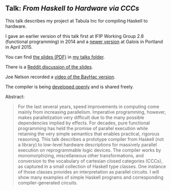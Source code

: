 ## Talk: *From Haskell to Hardware via CCCs*

This talk describes my project at Tabula Inc for compiling Haskell to hardware.

I gave an earlier version of this talk first at IFIP Working Group 2.8 (functional programming) in 2014 and a [newer version](https://galois.com/blog/2015/04/tech-talk-haskell-hardware-via-cccs/) at Galois in Portland in April 2015.

You can find [the slides (PDF)](http://conal.net/talks/haskell-to-hardware.pdf) in [my talks folder](http://conal.net/talks/).

There is a [Reddit discussion of the slides](https://www.reddit.com/r/haskell/comments/31yy5z/from_haskell_to_hardware_via_cccs/).

Joe Nelson recorded a [video of the BayHac version](http://begriffs.com/posts/2015-06-28-haskell-to-hardware.html).

The compiler is being [developed openly](https://github.com/conal/lambda-ccc/) and is shared freely.

Abstract:

 <blockquote>

For the last several years, speed improvements in computing come mainly from increasing parallelism. Imperative programming, however, makes parallelization very difficult due to the many possible dependencies implied by effects. For decades, pure functional programming has held the promise of parallel execution while retaining the very simple semantics that enables practical, rigorous reasoning. This talk describes a prototype compiler from Haskell (not a library) to low-level hardware descriptions for massively parallel execution on reprogrammable logic devices. The compiler works by monomorphizing, miscellaneous other transformations, and conversion to the vocabulary of cartesian closed categories (CCCs), as captured in a small collection of Haskell type classes. One instance of those classes provides an interpretation as parallel circuits. I will show many examples of simple Haskell programs and corresponding compiler-generated circuits.

 </blockquote>
